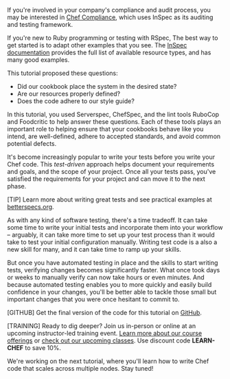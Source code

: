 If you're involved in your company's compliance and audit process, you may be interested in [Chef Compliance](compliance-assess/rhel/), which uses InSpec as its auditing and testing framework.

If you're new to Ruby programming or testing with RSpec, The best way to get started is to adapt other examples that you see. The [InSpec documentation](http://serverspec.org/resource_types.html) provides the full list of available resource types, and has many good examples.


This tutorial proposed these questions:

* Did our cookbook place the system in the desired state?
* Are our resources properly defined?
* Does the code adhere to our style guide?

In this tutorial, you used Serverspec, ChefSpec, and the lint tools RuboCop and Foodcritic to help answer these questions. Each of these tools plays an important role to helping ensure that your cookbooks behave like you intend, are well-defined, adhere to accepted standards, and avoid common potential defects.

It's become increasingly popular to write your tests before you write your Chef code. This _test-driven_ approach helps document your requirements and goals, and the scope of your project. Once all your tests pass, you've satisfied the requirements for your project and can move it to the next phase.

[TIP] Learn more about writing great tests and see practical examples at [betterspecs.org](http://betterspecs.org).

As with any kind of software testing, there's a time tradeoff. It can take some time to write your initial tests and incorporate them into your workflow &ndash; arguably, it can take more time to set up your test process than it would take to test your initial configuration manually. Writing test code is a also a new skill for many, and it can take time to ramp up your skills.

But once you have automated testing in place and the skills to start writing tests, verifying changes becomes significantly faster. What once took days or weeks to manually verify can now take hours or even minutes. And because automated testing enables you to more quickly and easily build confidence in your changes, you'll be better able to tackle those small but important changes that you were once hesitant to commit to.

[GITHUB] Get the final version of the code for this tutorial on [GitHub](https://github.com/learn-chef/test-your-infrastructure-code-rhel).

[TRAINING] Ready to dig deeper? Join us in-person or online at an upcoming instructor-led training event. [Learn more about our course offerings](https://www.chef.io/training/) or [check out our upcoming classes](https://www.chef.io/blog/events/category/training-events/). Use discount code **LEARN-CHEF** to save 10%.

We're working on the next tutorial, where you'll learn how to write Chef code that scales across multiple nodes. Stay tuned!
